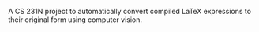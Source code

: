  A CS 231N project to automatically convert compiled LaTeX expressions to their original form using computer vision. 
